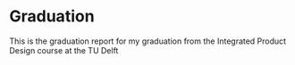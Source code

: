 # Graduation
This is the graduation report for my graduation from the Integrated Product Design course at the TU Delft
